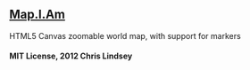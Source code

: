 ## [Map.I.Am](http://github.com/clindsey/map_i_am)

HTML5 Canvas zoomable world map, with support for markers

#### MIT License, 2012 Chris Lindsey

